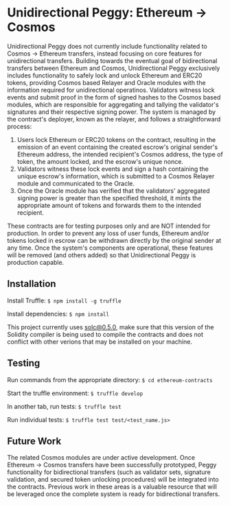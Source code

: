 # Unidirectional Peggy: Ethereum -> Cosmos

Unidirectional Peggy does not currently include functionality related to Cosmos -> Ethereum transfers, instead focusing on core features for unidirectional transfers. Building towards the eventual goal of bidirectional transfers between Ethereum and Cosmos, Unidirectional Peggy exclusively includes functionality to safely lock and unlock Ethereum and ERC20 tokens, providing Cosmos based Relayer and Oracle modules with the information required for unidirectional operatinos. Validators witness lock events and submit proof in the form of signed hashes to the Cosmos based modules, which are responsible for aggregating and tallying the validator's signatures and their respective signing power. The system is managed by the contract's deployer, known as the relayer, and follows a straightforward process:
1. Users lock Ethereum or ERC20 tokens on the contract, resulting in the emission of an event containing the created escrow's original sender's Ethereum address, the intended recipient's Cosmos address, the type of token, the amount locked, and the escrow's unique nonce.
2. Validators witness these lock events and sign a hash containing the unique escrow's information, which is submitted to a Cosmos Relayer module and communicated to the Oracle.
3. Once the Oracle module has verified that the validators' aggregated signing power is greater than the specified threshold, it mints the appropriate amount of tokens and forwards them to the intended recipient.

These contracts are for testing purposes only and are NOT intended for production. In order to prevent any loss of user funds, Ethereum and/or tokens locked in escrow can be withdrawn directly by the original sender at any time. Once the system's components are operational, these features will be removed (and others added) so that Unidirectional Peggy is production capable.

## Installation
Install Truffle: `$ npm install -g truffle`

Install dependencies: `$ npm install`


This project currently uses solc@0.5.0, make sure that this version of the Solidity compiler is being used to compile the contracts and does not conflict with other verions that may be installed on your machine.

## Testing
Run commands from the appropriate directory: `$ cd ethereum-contracts`

Start the truffle environment: `$ truffle develop`

In another tab, run tests: `$ truffle test`

Run individual tests: `$ truffle test test/<test_name.js>`


## Future Work
The related Cosmos modules are under active development. Once Ethereum -> Cosmos transfers have been successfully prototyped, Peggy functionality for bidirectional transfers (such as validator sets, signature validation, and secured token unlocking procedures) will be integrated into the contracts. Previous work in these areas is a valuable resource that will be leveraged once the complete system is ready for bidirectional transfers.
